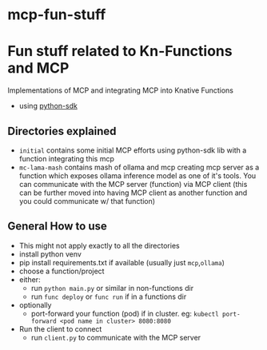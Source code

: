 # mcp-fun-stuff

# Fun stuff related to Kn-Functions and MCP

Implementations of MCP and integrating MCP into Knative Functions

- using [python-sdk](https://github.com/modelcontextprotocol/python-sdk)

## Directories explained
- `initial` contains some initial MCP efforts using python-sdk lib with a function
integrating this mcp
- `mc-lama-mash` contains mash of ollama and mcp creating mcp server as a function
which exposes ollama inference model as one of it's tools. You can communicate
with the MCP server (function) via MCP client (this can be further moved into
having MCP client as another function and you could communicate w/ that function)

## General How to use
- This might not apply exactly to all the directories
- install python venv
- pip install requirements.txt if available (usually just `mcp`,`ollama`)
- choose a function/project
- either:
    - run `python main.py` or similar in non-functions dir
    - run `func deploy` or `func run` if in a functions dir
- optionally
    - port-forward your function (pod) if in cluster.
    eg: `kubectl port-forward <pod name in cluster> 8080:8080`
- Run the client to connect
    - run `client.py` to communicate with the MCP server

